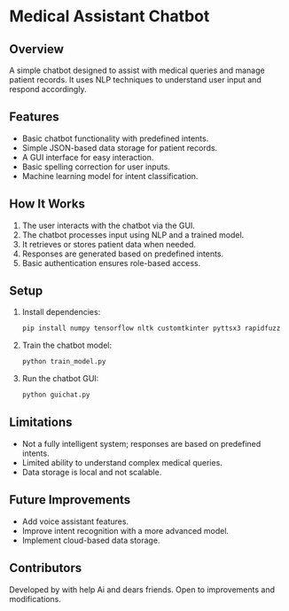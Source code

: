 # Medical Assistant Chatbot

## Overview
A simple chatbot designed to assist with medical queries and manage patient records. It uses NLP techniques to understand user input and respond accordingly.

## Features
- Basic chatbot functionality with predefined intents.
- Simple JSON-based data storage for patient records.
- A GUI interface for easy interaction.
- Basic spelling correction for user inputs.
- Machine learning model for intent classification.

## How It Works
1. The user interacts with the chatbot via the GUI.
2. The chatbot processes input using NLP and a trained model.
3. It retrieves or stores patient data when needed.
4. Responses are generated based on predefined intents.
5. Basic authentication ensures role-based access.

## Setup
1. Install dependencies:
   ```bash
   pip install numpy tensorflow nltk customtkinter pyttsx3 rapidfuzz
   ```
2. Train the chatbot model:
   ```bash
   python train_model.py
   ```
3. Run the chatbot GUI:
   ```bash
   python guichat.py
   ```

## Limitations
- Not a fully intelligent system; responses are based on predefined intents.
- Limited ability to understand complex medical queries.
- Data storage is local and not scalable.

## Future Improvements
- Add voice assistant features.
- Improve intent recognition with a more advanced model.
- Implement cloud-based data storage.

## Contributors
Developed by with help Ai and dears friends. Open to improvements and modifications.

